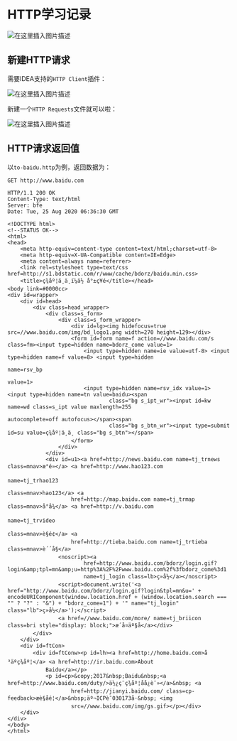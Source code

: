 # HTTP学习记录

![在这里插入图片描述](https://github.com/ChenYikunReal/http_training/blob/master/images/http-background.jpg?x-oss-process=image/watermark,type_ZmFuZ3poZW5naGVpdGk,shadow_10,text_aHR0cHM6Ly9ibG9nLmNzZG4ubmV0L3dlaXhpbl80Mzg5NjMxOA==,size_16,color_FFFFFF,t_70)

## 新建HTTP请求
需要IDEA支持的`HTTP Client`插件：<br/>

![在这里插入图片描述](https://github.com/ChenYikunReal/http_training/blob/master/images/http-client-plugin.png?x-oss-process=image/watermark,type_ZmFuZ3poZW5naGVpdGk,shadow_10,text_aHR0cHM6Ly9ibG9nLmNzZG4ubmV0L3dlaXhpbl80Mzg5NjMxOA==,size_16,color_FFFFFF,t_70)


新建一个`HTTP Requests`文件就可以啦：<br/>

![在这里插入图片描述](https://github.com/ChenYikunReal/http_training/blob/master/images/new-http-request.png?x-oss-process=image/watermark,type_ZmFuZ3poZW5naGVpdGk,shadow_10,text_aHR0cHM6Ly9ibG9nLmNzZG4ubmV0L3dlaXhpbl80Mzg5NjMxOA==,size_16,color_FFFFFF,t_70)

## HTTP请求返回值
以`to-baidu.http`为例，返回数据为：
```http request
GET http://www.baidu.com

HTTP/1.1 200 OK
Content-Type: text/html
Server: bfe
Date: Tue, 25 Aug 2020 06:36:30 GMT

<!DOCTYPE html>
<!--STATUS OK-->
<html>
<head>
    <meta http-equiv=content-type content=text/html;charset=utf-8>
    <meta http-equiv=X-UA-Compatible content=IE=Edge>
    <meta content=always name=referrer>
    <link rel=stylesheet type=text/css href=http://s1.bdstatic.com/r/www/cache/bdorz/baidu.min.css>
    <title>ç¾åº¦ä¸ä¸ï¼ä½ å°±ç¥é</title></head>
<body link=#0000cc>
<div id=wrapper>
    <div id=head>
        <div class=head_wrapper>
            <div class=s_form>
                <div class=s_form_wrapper>
                    <div id=lg><img hidefocus=true src=//www.baidu.com/img/bd_logo1.png width=270 height=129></div>
                    <form id=form name=f action=//www.baidu.com/s class=fm><input type=hidden name=bdorz_come value=1>
                        <input type=hidden name=ie value=utf-8> <input type=hidden name=f value=8> <input type=hidden
                                                                                                          name=rsv_bp
                                                                                                          value=1>
                        <input type=hidden name=rsv_idx value=1> <input type=hidden name=tn value=baidu><span
                                class="bg s_ipt_wr"><input id=kw name=wd class=s_ipt value maxlength=255
                                                           autocomplete=off autofocus></span><span
                                class="bg s_btn_wr"><input type=submit id=su value=ç¾åº¦ä¸ä¸ class="bg s_btn"></span>
                    </form>
                </div>
            </div>
            <div id=u1><a href=http://news.baidu.com name=tj_trnews class=mnav>æ°é»</a> <a href=http://www.hao123.com
                                                                                             name=tj_trhao123
                                                                                             class=mnav>hao123</a> <a
                    href=http://map.baidu.com name=tj_trmap class=mnav>å°å¾</a> <a href=http://v.baidu.com
                                                                                     name=tj_trvideo
                                                                                     class=mnav>è§é¢</a> <a
                    href=http://tieba.baidu.com name=tj_trtieba class=mnav>è´´å§</a>
                <noscript><a
                        href=http://www.baidu.com/bdorz/login.gif?login&amp;tpl=mn&amp;u=http%3A%2F%2Fwww.baidu.com%2f%3fbdorz_come%3d1
                        name=tj_login class=lb>ç»å½</a></noscript>
                <script>document.write('<a href="http://www.baidu.com/bdorz/login.gif?login&tpl=mn&u=' + encodeURIComponent(window.location.href + (window.location.search === "" ? "?" : "&") + "bdorz_come=1") + '" name="tj_login" class="lb">ç»å½</a>');</script>
                <a href=//www.baidu.com/more/ name=tj_briicon class=bri style="display: block;">æ´å¤äº§å</a></div>
        </div>
    </div>
    <div id=ftCon>
        <div id=ftConw><p id=lh><a href=http://home.baidu.com>å³äºç¾åº¦</a> <a href=http://ir.baidu.com>About
            Baidu</a></p>
            <p id=cp>&copy;2017&nbsp;Baidu&nbsp;<a href=http://www.baidu.com/duty/>ä½¿ç¨ç¾åº¦åå¿è¯»</a>&nbsp; <a
                    href=http://jianyi.baidu.com/ class=cp-feedback>æè§åé¦</a>&nbsp;äº¬ICPè¯030173å·&nbsp; <img
                    src=//www.baidu.com/img/gs.gif></p></div>
    </div>
</div>
</body>
</html>
```
